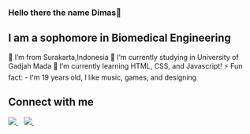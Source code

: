 ### Hello there the name Dimas👋

## I am a sophomore in Biomedical Engineering 

👯 I’m from Surakarta,Indonesia
🔭 I’m currently studying in University of Gadjah Mada
🌱 I’m currently learning HTML, CSS, and Javascript!
⚡ Fun fact:  - I'm 19 years old, I like music, games, and designing

## Connect with me
 <a href="https://www.linkedin.com/in/nicholas-dimas-p-p-5625221b7/">
    <img src="https://img.shields.io/badge/linkedin-%230077B5.svg?&style=for-the-badge&logo=linkedin&logoColor=white" />
  </a>&nbsp;&nbsp;
  <a href="https://www.instagram.com/nicholasdimas15/">
    <img src="https://img.shields.io/badge/instagram-%23E4405F.svg?&style=for-the-badge&logo=instagram&logoColor=white" />        
  </a>&nbsp;&nbsp;
<!--
**Agbropro/Agbropro** is a ✨ _special_ ✨ repository because its `README.md` (this file) appears on your GitHub profile.

Here are some ideas to get you started:

- 🔭 I’m currently working on ...
- 🌱 I’m currently learning ...
- 👯 I’m looking to collaborate on ...
- 🤔 I’m looking for help with ...
- 💬 Ask me about ...
- 📫 How to reach me: ...
- 😄 Pronouns: ...
- ⚡ Fun fact: ...
-->

